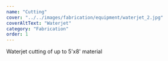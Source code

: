 ```yaml
---
name: "Cutting"
cover: "../../images/fabrication/equipment/waterjet_2.jpg"
coverAltText: "Waterjet"
category: "Fabrication"
order: 1
---
```


Waterjet cutting of up to 5'x8' material